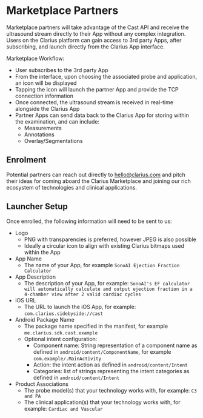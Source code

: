 # Marketplace Partners

Marketplace partners will take advantage of the Cast API and receive the ultrasound stream directly to their App without any complex integration. Users on the Clarius platform can gain access to 3rd party Apps, after subscribing, and launch directly from the Clarius App interface.

Marketplace Workflow:

- User subscribes to the 3rd party App
- From the interface, upon choosing the associated probe and application, an icon will be displayed
- Tapping the icon will launch the partner App and provide the TCP connection information
- Once connected, the ultrasound stream is received in real-time alongside the Clarius App
- Partner Apps can send data back to the Clarius App for storing within the examination, and can include:
  - Measurements
  - Annotations
  - Overlay/Segmentations

## Enrolment

Potential partners can reach out directly to hello@clarius.com and pitch their ideas for coming aboard the Clarius Marketplace and joining our rich ecosystem of technologies and clinical applications.

## Launcher Setup

Once enrolled, the following information will need to be sent to us:

- Logo
  - PNG with transparencies is preferred, however JPEG is also possible
  - Ideally a circular icon to align with existing Clarius bitmaps used within the App
- App Name
  - The name of your App, for example `SonoAI Ejection Fraction Calculator`
- App Description
  - The description of your App, for example: `SonoAI's EF calculator will automatically calculate and output ejection fraction in a 4-chamber view after 2 valid cardiac cycles`
- iOS URL
  - The URL to launch the iOS App, for example: `com.clarius.sidebyside://cast`
- Android Package Name
  - The package name specified in the manifest, for example `me.clarius.sdk.cast.example`
  - Optional intent configuration:
    - Component name: String representation of a component name as defined in `android/content/ComponentName`, for example `com.example/.MainActivity`
    - Action: the intent action as defined in `android/content/Intent`
    - Categories: list of strings representing the intent categories as defined in `android/content/Intent`
- Product Associations
  - The probe model(s) that your technology works with, for example: `C3 and PA`
  - The clinical application(s) that your technology works with, for example: `Cardiac and Vascular`
